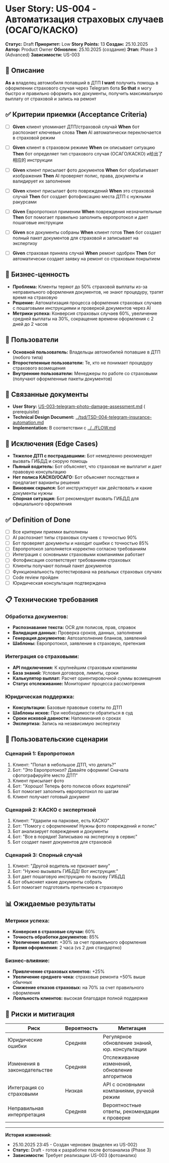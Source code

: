 # User Story: US-004 - Автоматизация страховых случаев (ОСАГО/КАСКО)

**Статус:** Draft
**Приоритет:** Low
**Story Points:** 13
**Создан:** 25.10.2025
**Автор:** Product Owner
**Обновлен:** 25.10.2025 (создание)
**Этап:** Phase 3 (Advanced)
**Зависимости:** US-003

## 📝 Описание

**As a** владелец автомобиля попавший в ДТП
**I want** получить помощь в оформлении страхового случая через Telegram бота
**So that** я могу быстро и правильно оформить все документы, получить максимальную выплату от страховой и запись на ремонт

## ✅ Критерии приемки (Acceptance Criteria)

- [ ] **Given** клиент упоминает ДТП/страховой случай **When** бот распознает ключевые слова **Then** AI автоматически переключается в страховой режим

- [ ] **Given** клиент в страховом режиме **When** он описывает ситуацию **Then** бот определяет тип страхового случая (ОСАГО/КАСКО) и给出了相应的 инструкции

- [ ] **Given** клиент присылает фото документов **When** бот обрабатывает изображения **Then** AI проверяет полис, права, документы и валидирует их заполнение

- [ ] **Given** клиент присылает фото повреждений **When** это страховой случай **Then** бот создает фотофиксацию места ДТП с нужными ракурсами

- [ ] **Given** Европротокол применим **When** повреждения незначительные **Then** бот помогает правильно заполнить европротокол и дает пошаговые инструкции

- [ ] **Given** все документы собраны **When** клиент готов **Then** бот создает полный пакет документов для страховой и записывает на экспертизу

- [ ] **Given** страховая приняла случай **When** ремонт одобрен **Then** бот автоматически создает заявку на ремонт со страховым покрытием

## 🎯 Бизнес-ценность

- **Проблема:** Клиенты теряют до 50% страховой выплаты из-за неправильного оформления документов, не знают процедуру, тратят время на страховую
- **Решение:** Автоматизация процесса оформления страховых случаев с пошаговыми инструкциями и проверкой документов через AI
- **Метрики успеха:** Конверсия страховых случаев 60%, увеличение средней выплаты на 30%, сокращение времени оформления с 2 дней до 2 часов

## 👥 Пользователи

- **Основной пользователь:** Владельцы автомобилей попавшие в ДТП (любого типа)
- **Второстепенные пользователи:** Те, кто не понимает процедуру страхового возмещения
- **Внутренние пользователи:** Менеджеры по работе со страховыми (получают оформленные пакеты документов)

## 🔗 Связанные документы

- **User Story:** [US-003-telegram-photo-damage-assessment.md](../user-stories/US-003-telegram-photo-damage-assessment.md) ( prerequisite)
- **Technical Design Document:** [../tsd/TSD-004-telegram-insurance-automation.md](../tsd/TSD-004-telegram-insurance-automation.md)
- **Implementation:** В соответствии с [../../FLOW.md](../../FLOW.md)

## 🚫 Исключения (Edge Cases)

- **Тяжелое ДТП с пострадавшими:** Бот немедленно рекомендует вызвать ГИБДД и скорую помощь
- **Пьяный водитель:** Бот объясняет, что страховая не выплатит и дает правовую консультацию
- **Нет полиса КАСКО/ОСАГО:** Бот объясняет последствия и предлагает варианты решения
- **Виновник скрылся:** Бот инструктирует как действовать и какие документы нужны
- **Спорная ситуация:** Бот рекомендует вызвать ГИБДД для официального оформления

## ✅ Definition of Done

- [ ] Все критерии приемки выполнены
- [ ] AI распознает типы страховых случаев с точностью 90%
- [ ] Бот проверяет документы и находит ошибки с точностью 85%
- [ ] Европротокол заполняется корректно согласно требованиям
- [ ] Интеграция с основными страховыми компаниями работает
- [ ] Фотофиксация соответствует требованиям страховых
- [ ] Клиенты получают полный пакет документов
- [ ] Функциональность протестирована на реальных страховых случаях
- [ ] Code review пройден
- [ ] Юридическая консультация подтверждена

## 📋 Технические требования

### Обработка документов:
- **Распознавание текста:** OCR для полисов, прав, справок
- **Валидация данных:** Проверка сроков, данных, заполнения
- **Генерация документов:** Автозаполнение бланков, заявлений
- **Шаблоны:** Европротокол, заявление в страховую, претензия

### Интеграция со страховыми:
- **API подключения:** К крупнейшим страховым компаниям
- **База знаний:** Условия договоров, лимиты, сроки
- **Калькулятор выплат:** Расчет ориентировочной суммы возмещения
- **Статус отслеживание:** Мониторинг процесса рассмотрения

### Юридическая поддержка:
- **Консультации:** Базовые правовые советы по ДТП
- **Шаблоны исков:** При необходимости обратиться в суд
- **Сроки исковой давности:** Напоминания о сроках
- **Экспертиза:** Запись на независимую экспертизу

## 🔄 Пользовательские сценарии

### Сценарий 1: Европротокол
1. Клиент: "Попал в небольшое ДТП, что делать?"
2. Бот: "Это Европротокол? Давайте оформим! Сначала сфотографируйте место ДТП"
3. Клиент присылает фото
4. Бот: "Хорошо! Теперь фото полисов обоих водителей"
5. Бот помогает заполнить европротокол по шагам
6. Клиент получает готовый документ

### Сценарий 2: КАСКО с экспертизой
1. Клиент: "Ударили на парковке, есть КАСКО"
2. Бот: "Помогу с оформлением! Нужны фото повреждений и полис"
3. Бот анализирует повреждения и документы
4. Бот: "Все в порядке! Записываю на экспертизу в сервис"
5. Бот создает пакет документов для страховой

### Сценарий 3: Спорный случай
1. Клиент: "Другой водитель не признает вину"
2. Бот: "Нужно вызывать ГИБДД! Вот инструкция:"
3. Бот дает пошаговую инструкцию по вызову ГИБДД
4. Бот объясняет какие документы собрать
5. Бот помогает подготовить претензию в страховую

## 📊 Ожидаемые результаты

### Метрики успеха:
- **Конверсия в страховые случаи:** 60%
- **Точность обработки документов:** 85%
- **Увеличение выплат:** +30% за счет правильного оформления
- **Время оформления:** 2 часа (vs 2 дня стандартно)

### Бизнес-влияние:
- **Привлечение страховых клиентов:** +25%
- **Увеличение среднего чека:** страховые ремонта +50% выше обычных
- **Снижение отказов страховых:** на 70% за счет правильного оформления
- **Лояльность клиентов:** высокая благодаря полной поддержке

## 🚫 Риски и митигация

| Риск | Вероятность | Митигация |
|------|-------------|-----------|
| Юридические ошибки | Средняя | Регулярное обновление знаний, юр. консультации |
| Изменения в законодательстве | Средняя | Отслеживание изменений, обновление алгоритмов |
| Интеграция со страховыми | Низкая | API с основными компаниями, ручной режим |
| Неправильная интерпретация | Средняя | Вероятностные ответы, рекомендации к проверке |

---

**История изменений:**
- 25.10.2025 23:45 - Создан черновик (выделен из US-002)
- **Статус:** Draft - готов к разработке после фотоанализа (Phase 3)
- **Зависимости:** Требует реализации US-003 (фотоанализ)